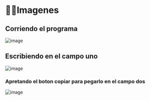 # 👨‍💻Imagenes
## Corriendo el programa
![image](https://github.com/user-attachments/assets/8fdd61a1-c95e-4cc7-b93c-34dc78a47855)
## Escribiendo en el campo uno
![image](https://github.com/user-attachments/assets/245bcec5-45c7-4939-bd96-3a3383365afe)
### Apretando el boton copiar para pegarlo en el campo dos
![image](https://github.com/user-attachments/assets/8143b847-d0b1-4c97-9faa-ba9ab0656800)
